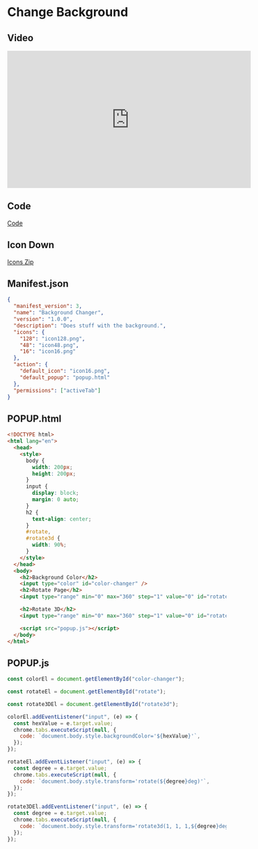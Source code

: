 # Change Background

## Video

<iframe width="560" height="315" src="https://www.youtube.com/embed/LTdb1YUTz9Y" frameborder="0" allow="accelerometer; autoplay; clipboard-write; encrypted-media; gyroscope; picture-in-picture" allowfullscreen></iframe>

## Code

[Code](https://github.com/phptuts/changebackgroundchromeextension)

## Icon Down

[Icons Zip](https://github.com/phptuts/changebackgroundchromeextension/raw/master/icons.zip)

## Manifest.json

```json
{
  "manifest_version": 3,
  "name": "Background Changer",
  "version": "1.0.0",
  "description": "Does stuff with the background.",
  "icons": {
    "128": "icon128.png",
    "48": "icon48.png",
    "16": "icon16.png"
  },
  "action": {
    "default_icon": "icon16.png",
    "default_popup": "popup.html"
  },
  "permissions": ["activeTab"]
}
```

## POPUP.html

```html
<!DOCTYPE html>
<html lang="en">
  <head>
    <style>
      body {
        width: 200px;
        height: 200px;
      }
      input {
        display: block;
        margin: 0 auto;
      }
      h2 {
        text-align: center;
      }
      #rotate,
      #rotate3d {
        width: 90%;
      }
    </style>
  </head>
  <body>
    <h2>Background Color</h2>
    <input type="color" id="color-changer" />
    <h2>Rotate Page</h2>
    <input type="range" min="0" max="360" step="1" value="0" id="rotate" />

    <h2>Rotate 3D</h2>
    <input type="range" min="0" max="360" step="1" value="0" id="rotate3d" />

    <script src="popup.js"></script>
  </body>
</html>
```

## POPUP.js

```js
const colorEl = document.getElementById("color-changer");

const rotateEl = document.getElementById("rotate");

const rotate3DEl = document.getElementById("rotate3d");

colorEl.addEventListener("input", (e) => {
  const hexValue = e.target.value;
  chrome.tabs.executeScript(null, {
    code: `document.body.style.backgroundColor='${hexValue}'`,
  });
});

rotateEl.addEventListener("input", (e) => {
  const degree = e.target.value;
  chrome.tabs.executeScript(null, {
    code: `document.body.style.transform='rotate(${degree}deg)'`,
  });
});

rotate3DEl.addEventListener("input", (e) => {
  const degree = e.target.value;
  chrome.tabs.executeScript(null, {
    code: `document.body.style.transform='rotate3d(1, 1, 1,${degree}deg)'`,
  });
});
```
